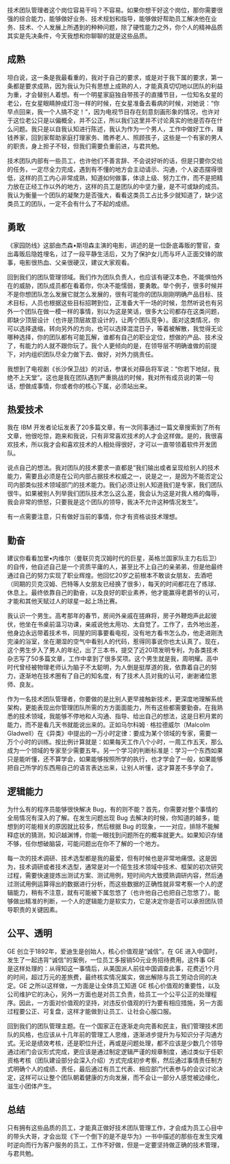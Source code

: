 技术团队管理者这个岗位容易干吗？不容易。如果你想干好这个岗位，那你需要很强的综合能力，能够做好业务、技术规划和指导，能够做好帮助员工解决他在业务、技术、个人发展上所遇到的种种问题，除了硬性能力之外，你个人的精神品质其实是先决条件，今天我想和你聊聊的就是这些品质。

## 成熟
坦白说，这一条是我最看重的，我对于自己的要求，或是对于我下属的要求，第一条都是要求成熟，因为我认为只有思想上成熟的人，才能真真切切地以团队的利益为重，才会替别人着想。有一个明星家庭独自带孩子的直播节目，一位知名女星的老公，在女星眼睛肿成灯泡一样的时候，在女星准备去看病的时候，对她说：“你早点回来，我一个人搞不定！”，因为电视节目存在刻意刻画形象的情况，也许对于这位老公只是以偏概全，并不公正，所以我们这里并不讨论真实的他是否存在什么问题。我只是以自我认知进行陈述，我认为作为一个男人，工作中做好工作，赚钱养家，回到家帮助家庭打理家务、赡养老人、照顾孩子，这些是一个有家的男人的职责，身上担子不轻，但我们需要负重前进，与君共勉。

技术团队内部有一些员工，也许他们不善言辞、不会说好听的话，但是只要你交给的任务，一定尽全力完成，遇到有不懂的地方会主动请示、沟通，个人姿态摆得很低，这样的员工内心非常成熟，知道如何做事，体谅上级、努力工作，而不是把精力放在正经工作以外的地方，这样的员工是团队的中坚力量，是不可或缺的成员。我认为衡量一个团队的凝聚力是否强大，看看这类员工占比多少就知道了，缺少这类员工的团队，一定不会有什么了不起的成绩。

## 勇敢
《家园防线》这部由杰森•斯坦森主演的电影，讲述的是一位卧底毒贩的警官，查出毒贩后隐姓埋名，过了一段平静生活后，又为了保护女儿而与坏人正面交锋的故事，电影很热血、父亲很硬汉，建议大家观看。

回到我们的团队管理领域。我们作为团队负责人，也应该有硬汉本色，不能惧怕外在的威胁，团队成员都在看着你，你决不能懦弱，要勇敢。举个例子，很多时候并不是你想团队怎么发展它就怎么发展的，很有可能你的团队刚刚明确产品目标、技术目标，人员也根据这些目标招聘到位，正准备大干一场的时候，忽然听说也有另外一个团队在做一模一样的事情，别以为这是笑话，很多大公司都存在这类问题，即缺少顶层设计（也许是顶层故意设计的，让两个团队竞争）。面对这类情况，你可以选择退缩，转向另外的方向，也可以选择混混日子，等着被解散，我觉得无论哪种选择，你的团队都有可能瓦解，谁都有自己的职业定位，想做的产品、技术没了，有能力的人就不跟你玩了。我个人更倾向的是，在领导层不明确谁做的前提下，对内组织团队尽全力做下去、做好，对外力挑责任。

我想到了电视剧《长沙保卫战》的对话，参谋长对薛岳将军说：“你若下地狱，我绝不上天堂”。这也是我在团队遇到严重挑战的时候，我对所有成员说的第一句话，想做成事情，你或者你的核心下属，必须站出来。

## 热爱技术
我在 IBM 开发者论坛发表了20多篇文章，有一次同事通过一篇文章搜索到了所有文章，他很吃惊，跑来和我说，只有非常喜欢技术的人才会这样做。是的，我很喜欢技术，所以我才会和喜欢技术的人相处得很好，才可以一直带领着软件开发团队。

说点自己的想法。我对团队的技术要求一直都是“我们输出或者呈现给别人的技术能力，需要且必须是在公司内部占据技术权威之一，说是之一，是因为不能否定公司内部类似技术领域部门的技术能力。我们必须让别人知道我们是专家，我们团队很牛。如果被别人列举我们团队技术怎么这么差，我会认为这是对我人格的侮辱，我会非常的愤怒，只要我是这个团队的领导，我决不允许这种情况发生”。

有一点需要注意，只有做好当前的事情，你才有资格谈技术理想。

## 勤奋
建议你看看加里•内维尔（曼联贝克汉姆时代的巨星，英格兰国家队主力右后卫）的自传，他自述自己是一个资质平庸的人，甚至比不上自己的亲弟弟，但是他最终通过自己的努力实现了职业辉煌。他回忆20岁之前根本不敢谈女朋友、去酒吧（同期的贝克汉姆、巴特等人女朋友已经换了很多），每天的时间都花在了练球、休息上。最终依靠自己的勤奋，以及良好的职业素养，他才能赢得老爵爷的认可，才能和其他天赋过人的球星一起上场比赛。

我认识一个男生。高考那年的春节，房间外亲戚在搓麻将，房子外鞭炮声此起彼伏，他坐在书桌前温习功课，亲戚说他太用功、太自觉了。工作了，去外地出差，他身边永远带着技术书，同屋的同事要看电视，没有地方看书怎么办，他走进刚洗完澡的浴室，坐在潮湿的空气中看别人的代码，惹得同事说你也太认真了。现在，这个男生步入了男人的年纪，出了三本书，提交了近20项发明专利，为各类技术杂志写了50多篇文章，工作中拿到了很多奖项。这个男生就是我，周明耀。高中时代曾经被物理老师认为脑子不太聪明，为人倒是挺厚道的我，依靠着自己的努力，逐渐地在技术圈有了自己的知名度，有了技术人员对我的认可，谢谢诸位恩师、良友。

作为一名技术团队管理者，你要做的是比别人更早接触新技术，更深度地理解系统架构，更能表现出你管理团队所需的方方面面能力，所有这些都需要勤奋。在我熟悉的技术领域，我能够不停地和人沟通、指导、给出自己的想法，这是日积月累的能力，而不是看几天书就能说出来的。正如马尔科姆 · 格拉德威尔（Malcolm Gladwell）在《异类》中提出的一万小时定律：要成为某个领域的专家，需要一万个小时的训练。按比例计算就是：如果每天工作八个小时，一周工作五天，那么成为一个领域的专家至少需要五年。另一个学习的判断标准是：学习一个东西如果只是能听懂，还不算学会，如果能够按照所学的执行，也才学会了一般，如果能够把自己所学的东西用自己的语言表达出来，让别人听懂，这才算差不多学会了。

## 逻辑能力
为什么有的程序员能够很快解决 Bug，有的则不能？首先，你需要对整个事情的全局情况有深入的了解。在发生问题出现 Bug 去解决的时候，你知道的越多，能想到的可能相关的原因就比较多，然后根据 Bug 的现象，一一对应，排除不能解释症状的猜测，知识越渊博，你能一眼找到问题所在的概率就更大。如果知识存储不够，任你想破脑袋，可能问题出在你不了解的一个地方。

每一次的技术调研、技术选型都是我的最爱，但有时候也是非常地痛恨。这是因为，技术调研或者技术选型，通常是对一个陌生技术领域中技术、框架的初次研究过程，需要快速提炼出测试方案、测试用例，短时间内大致摸熟调研内容，然后通过测试用例运算得出的数据进行分析，而这些数据的正确性就非常考察一个人的逻辑能力，稍有不注意，就有可能被下属忽悠了（也许他自己也把自己忽悠了）。能够做出精准的判断，一个人的逻辑能力是软实力，它是决定你是否可以承担团队领导职责的关键因素。

## 公平、透明
GE 创立于1892年，爱迪生是创始人，核心价值观是“诚信”。在 GE 进入中国时，发生了一起违背“诚信”的案例，一位员工多报销50元业务招待费用。这件事 GE 是这样处理的：从得知这一事情后，从美国派人前往中国调查此事，花费近1个月的时间，超过万元的差旅费，最终核实情况属实，做出解除与员工劳动合同的决定。GE 之所以这样做，一方面是让全体员工知道 GE 核心价值观的重要性，以及公司维护它的决心，另外一方面也是对员工负责，给员工一个公平公正的处理程序。因此，一方面对价值观的坚持，对违反价值观的行为要有相应措施，另一方面过程要公正、可复盘，这样才能做到让员工、让社会心服口服。

回到我们的团队管理主题。在一个国家正在逐渐走向完善和民主，我们管理技术团队的风格，也应该从十几年前的管理工人思维，逐渐进步提升为与知识分子沟通方式。无论是绩效考核，还是职位升迁，再或是问题处理，都不应该是少数几个领导通过闭门会议形式完成，更应该是通过制定逻辑严谨的规章制度，通过类似于任职资格考核（团队建设部分会深入介绍）方式完成初步考察，然后通过事情责任制方式明确个人的成绩、责任，最后通过有员工代表、相应部门代表参与的会议讨论决定，这样可以让整个团队朝着健康的方向发展，而不会让一部分人感觉被边缘化，滋生小团体产生。

## 总结
只有拥有这些品质的员工，才能真正做好技术团队管理工作，才会成为员工心目中的带头大哥，才会出现《下一个倒下的是不是华为》一书中描述的那些在发生灾难时逆向而行为客户服务的员工，工作不好做，但是一定要坚持做正确的技术管理，与君共勉。